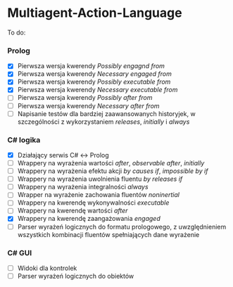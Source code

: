 # Multiagent-Action-Language
To do:

### Prolog ###
- [x] Pierwsza wersja kwerendy *Possibly engagnd from*
- [x] Pierwsza wersja kwerendy *Necessary engaged from*
- [x] Pierwsza wersja kwerendy *Possibly executable from*
- [x] Pierwsza wersja kwerendy *Necessary executable from*
- [ ] Pierwsza wersja kwerendy *Possibly after from*
- [ ] Pierwsza wersja kwerendy *Necessary after from*
- [ ] Napisanie testów dla bardziej zaawansowanych historyjek, w szczególności z wykorzystaniem *releases*, *initially* i *always*

### C# logika ###
- [x] Działający serwis C# <-> Prolog
- [ ] Wrappery na wyrażenia wartości *after*, *observable after*, *initially*
- [ ] Wrappery na wyrażenia efektu akcji *by causes if*, *impossible by if*
- [ ] Wrappery na wyrażenia uwolnienia fluentu *by releases if*
- [ ] Wrappery na wyrażenia integralności *always*
- [ ] Wrapper na wyrażenie zachowania fluentów *noninertial*
- [ ] Wrappery na kwerendę wykonywalności *executable*
- [ ] Wrappery na kwerendę wartości *after*
- [x] Wrappery na kwerendę zaangażowania *engaged*
- [ ] Parser wyrażeń logicznych do formatu prologowego, z uwzględnieniem wszystkich kombinacji fluentów spełniających dane wyrażenie

### C# GUI ###
- [ ] Widoki dla kontrolek
- [ ] Parser wyrażeń logicznych do obiektów
